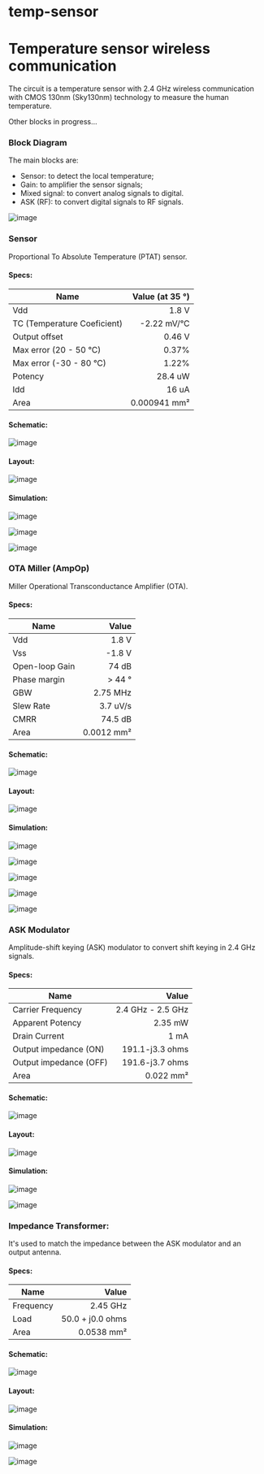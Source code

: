 # temp-sensor
# Temperature sensor wireless communication

 The circuit is a temperature sensor with 2.4 GHz wireless communication with CMOS 130nm (Sky130nm) technology to measure the human temperature.
 
 Other blocks in progress...
 
### Block Diagram

The main blocks are:
- Sensor: to detect the local temperature;
- Gain: to amplifier the sensor signals;
- Mixed signal: to convert analog signals to digital.
- ASK (RF): to convert digital signals to RF signals.

![image](https://user-images.githubusercontent.com/80465879/169625179-8cd3d2a1-2061-4c8f-9a96-f0d7ffa67104.png)
 
### Sensor

Proportional To Absolute Temperature (PTAT) sensor.

#### Specs:

Name | Value (at 35 °)
--------- | ------:
Vdd | 1.8 V
TC (Temperature Coeficient) | -2.22 mV/°C
Output offset | 0.46 V
Max error (20 - 50 °C) | 0.37%
Max error (-30 - 80 °C) | 1.22%
Potency | 28.4 uW
Idd | 16 uA
Area | 0.000941 mm²

#### Schematic:

![image](https://user-images.githubusercontent.com/80465879/177609346-133e59ce-d4f7-438a-ba97-b75ad03b928b.png)

#### Layout:

![image](https://user-images.githubusercontent.com/80465879/177610777-130655cd-fb5f-4945-b5fe-72e04fa90989.png)

#### Simulation: 

![image](https://user-images.githubusercontent.com/80465879/177610908-607702c2-c2e3-43de-aefe-c75bc681a195.png)

![image](https://user-images.githubusercontent.com/80465879/177610930-12bbef73-6572-4abd-8c5d-73e5b12d292e.png)

![image](https://user-images.githubusercontent.com/80465879/177610964-c529b3e8-4b11-47ac-a0e5-9192946a9cd7.png)

### OTA Miller (AmpOp)

Miller Operational Transconductance Amplifier (OTA).

#### Specs:

Name | Value
--------- | ------:
Vdd | 1.8 V
Vss | -1.8 V
Open-loop Gain | 74 dB
Phase margin | > 44 °
GBW | 2.75 MHz
Slew Rate | 3.7 uV/s
CMRR | 74.5 dB
Area | 0.0012 mm²

#### Schematic:

![image](https://user-images.githubusercontent.com/80465879/177055738-14bb7e93-295e-49b9-acbe-39ac5c1a95de.png)

#### Layout:

![image](https://user-images.githubusercontent.com/80465879/177055945-1adf86da-f10c-44e6-848a-03f9aed6973b.png)

#### Simulation:
 
![image](https://user-images.githubusercontent.com/80465879/177055754-e0957be9-ddd8-4a33-a840-28c73a3b0f6d.png)

![image](https://user-images.githubusercontent.com/80465879/177055803-e2561d66-7dd3-48d4-986a-c286f5ea6b30.png)

![image](https://user-images.githubusercontent.com/80465879/177055808-1adb03f2-f88c-44e7-8d64-64d59eeafbca.png)

![image](https://user-images.githubusercontent.com/80465879/177055901-542d9ca2-4ac0-4600-bb65-126c5942df42.png)

![image](https://user-images.githubusercontent.com/80465879/177055913-4af6d0ec-0c94-41ed-a94a-496aa6f38192.png)

### ASK Modulator

Amplitude-shift keying (ASK) modulator to convert shift keying in 2.4 GHz signals.

#### Specs:

Name | Value
--------- | ------:
Carrier Frequency | 2.4 GHz - 2.5 GHz
Apparent Potency | 2.35 mW
Drain Current | 1 mA
Output impedance (ON)| 191.1-j3.3 ohms
Output impedance (OFF)| 191.6-j3.7 ohms
Area | 0.022 mm²

#### Schematic:

![image](https://user-images.githubusercontent.com/80465879/157763862-80e357fb-cd03-4b21-bc23-bb35dac79379.png)

#### Layout:

![image](https://user-images.githubusercontent.com/80465879/177055528-ac488221-4558-4116-9fee-d8ae2b8a0518.png)

#### Simulation:

![image](https://user-images.githubusercontent.com/80465879/156936018-c29da456-ba1e-4673-b168-62b3e4492b89.png)


![image](https://user-images.githubusercontent.com/80465879/156935980-32720b57-b6b0-48c5-b4cf-1804c36cf6fd.png)


### Impedance Transformer:

It's used to match the impedance between the ASK modulator and an output antenna.

#### Specs:

Name | Value
--------- | ------:
Frequency | 2.45 GHz
Load | 50.0 + j0.0 ohms
Area | 0.0538 mm²

#### Schematic:

![image](https://user-images.githubusercontent.com/80465879/157763649-df599fd6-033a-4d69-af7a-6ac128a25b0a.png)

#### Layout:

![image](https://user-images.githubusercontent.com/80465879/177055540-845ad8b1-1d47-4cf3-a5df-5b320aba620a.png)

#### Simulation:

![image](https://user-images.githubusercontent.com/80465879/158992276-8d27d4aa-c914-427b-9cd1-bf1bc35db584.png)

![image](https://user-images.githubusercontent.com/80465879/158992336-cb575c7f-9eca-4401-9220-5720115976be.png)


